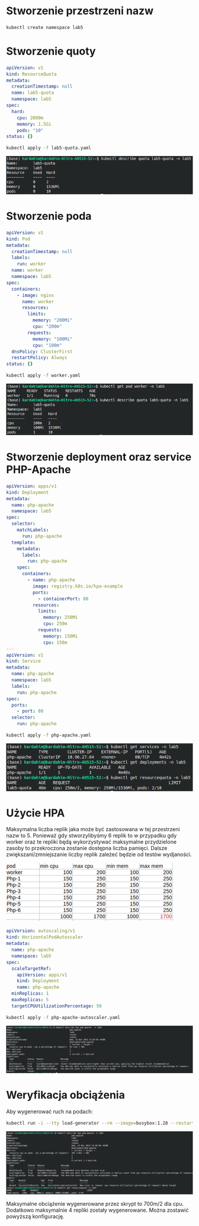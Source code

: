 # Stworzenie przestrzeni nazw

```bash
kubectl create namespace lab5
```

# Stworzenie quoty

```yaml
apiVersion: v1
kind: ResourceQuota
metadata:
  creationTimestamp: null
  name: lab5-quota
  namespace: lab5
spec:
  hard:
    cpu: 2000m
    memory: 1.5Gi
    pods: "10"
status: {}
```

```bash
kubectl apply -f lab5-quota.yaml
```

![lab5_quota](./../assets/lab5_quota.png)

# Stworzenie poda

```yaml
apiVersion: v1
kind: Pod
metadata:
  creationTimestamp: null
  labels:
    run: worker
  name: worker
  namespace: lab5
spec:
  containers:
    - image: nginx
      name: worker
      resources:
        limits:
          memory: "200Mi"
          cpu: "200m"
        requests:
          memory: "100Mi"
          cpu: "100m"
  dnsPolicy: ClusterFirst
  restartPolicy: Always
status: {}
```

```bash
kubectl apply -f worker.yaml
```

![lab5_worker_pod](./../assets/lab5_pod_worker.png)

# Stworzenie deployment oraz service PHP-Apache

```yaml
apiVersion: apps/v1
kind: Deployment
metadata:
  name: php-apache
  namespace: lab5
spec:
  selector:
    matchLabels:
      run: php-apache
  template:
    metadata:
      labels:
        run: php-apache
    spec:
      containers:
        - name: php-apache
          image: registry.k8s.io/hpa-example
          ports:
            - containerPort: 80
          resources:
            limits:
              memory: 250Mi
              cpu: 250m
            requests:
              memory: 150Mi
              cpu: 150m
---
apiVersion: v1
kind: Service
metadata:
  name: php-apache
  namespace: lab5
  labels:
    run: php-apache
spec:
  ports:
    - port: 80
  selector:
    run: php-apache
```

```bash
kubectl apply -f php-apache.yaml
```

![lab_5_php_apache](../assets/lab5_php_apache.png)

# Użycie HPA

Maksymalna liczba replik jaka może być zastosowana w tej przestrzeni nazw to 5. Ponieważ gdy stworzylibyśmy 6 replik to w przypadku gdy worker oraz te repliki będą wykorzystywać maksymalne przydzielone zasoby to przekroczona zostanie dostępna liczba pamięci. Dalsze zwiększani/zmniejszanie liczby replik zależeć będzie od testów wydjaności.

![lab5_calc](./../assets/lab5_calc.png)

```yaml
apiVersion: autoscaling/v1
kind: HorizontalPodAutoscaler
metadata:
  name: php-apache
  namespace: lab5
spec:
  scaleTargetRef:
    apiVersion: apps/v1
    kind: Deployment
    name: php-apache
  minReplicas: 1
  maxReplicas: 5
  targetCPUUtilizationPercentage: 50
```

```bash
kubectl apply -f php-apache-autoscaler.yaml
```

![lab5_hpa](../assets/lab5_hpa.png)

# Weryfikacja obciążenia

Aby wygenerować ruch na podach:

```bash
kubectl run -i --tty load-generator --rm --image=busybox:1.28 --restart=Never -- /bin/sh -c "while sleep 0.01; do wget -q -O- http://php-apache.lab5.svc.cluster.local; done"
```

![lab5_tests_hp](./../assets/lab5_tests_hpa.png)

Maksymalne obciążenie wygenerowane przez skrypt to 700m/2 dla cpu. Dodatkowo maksymalnie 4 repliki zostały wygenerowane. Można zostawić powyższą konfigurację.
